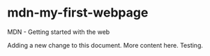 # mdn-my-first-webpage

MDN - Getting started with the web

Adding a new change to this document.
More content here. Testing.
